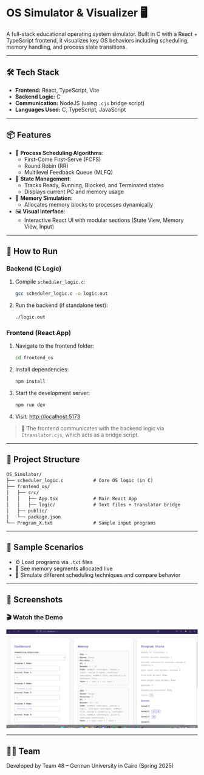 # OS Simulator & Visualizer 🖥️

A full-stack educational operating system simulator. Built in C with a React + TypeScript frontend, it visualizes key OS behaviors including scheduling, memory handling, and process state transitions.

---

## 🛠️ Tech Stack
- **Frontend:** React, TypeScript, Vite
- **Backend Logic:** C
- **Communication:** NodeJS (using `.cjs` bridge script)
- **Languages Used:** C, TypeScript, JavaScript

---

## 📦 Features
- 🧵 **Process Scheduling Algorithms**:
  - First-Come First-Serve (FCFS)
  - Round Robin (RR)
  - Multilevel Feedback Queue (MLFQ)
- 🧠 **State Management**:
  - Tracks Ready, Running, Blocked, and Terminated states
  - Displays current PC and memory usage
- 💾 **Memory Simulation**:
  - Allocates memory blocks to processes dynamically
- 🖼️ **Visual Interface**:
  - Interactive React UI with modular sections (State View, Memory View, Input)

---

## 🚀 How to Run

### Backend (C Logic)
1. Compile `scheduler_logic.c`:
   ```bash
   gcc scheduler_logic.c -o logic.out
   ```

2. Run the backend (if standalone test):
   ```bash
   ./logic.out
   ```

### Frontend (React App)
1. Navigate to the frontend folder:
   ```bash
   cd frontend_os
   ```

2. Install dependencies:
   ```bash
   npm install
   ```

3. Start the development server:
   ```bash
   npm run dev
   ```

4. Visit: [http://localhost:5173](http://localhost:5173)

> 🔄 The frontend communicates with the backend logic via `Ctranslator.cjs`, which acts as a bridge script.

---

## 📂 Project Structure

```
OS_Simulator/
├── scheduler_logic.c           # Core OS logic (in C)
├── frontend_os/
│   ├── src/
│   │   ├── App.tsx             # Main React App
│   │   ├── logic/              # Text files + translator bridge
│   ├── public/
│   └── package.json
└── Program_X.txt               # Sample input programs
```

---

## 🧪 Sample Scenarios
- ⚙️ Load programs via `.txt` files
- 🧮 See memory segments allocated live
- 🔄 Simulate different scheduling techniques and compare behavior

---

## 📸 Screenshots

### 🎬 Watch the Demo
[![Watch the demo](screenshots/1.png)](https://drive.google.com/file/d/1AUzeNbBK_san6WT4RwhZygrWLEYfaFFf/view?usp=drive_link)

---

## 🧑‍💻 Team
Developed by Team 48 – German University in Cairo (Spring 2025)
